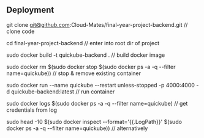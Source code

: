 ## Deployment

git clone git@github.com:Cloud-Mates/final-year-project-backend.git                                         // clone code

cd final-year-project-backend                                                                               // enter into root dir of project

sudo docker build -t  quickube-backend .                                                                    // build docker image

sudo docker rm $(sudo docker stop $(sudo docker ps -a -q --filter name=quickube))                           // stop & remove existing container

sudo docker run --name quickube --restart unless-stopped -p 4000:4000 -d quickube-backend:latest            // run container

sudo docker logs $(sudo docker ps -a -q --filter name=quickube)                                             // get credentials from log

sudo head -10 $(sudo docker inspect --format='{{.LogPath}}' $(sudo docker ps -a -q --filter name=quickube))  // alternatively
